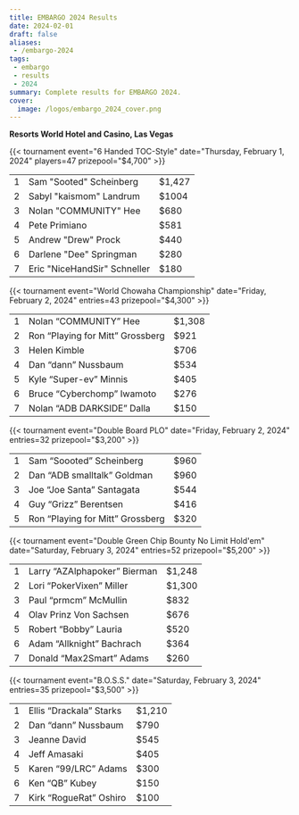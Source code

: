 ```yaml
---
title: EMBARGO 2024 Results
date: 2024-02-01
draft: false
aliases:
 - /embargo-2024
tags:
 - embargo
 - results
 - 2024
summary: Complete results for EMBARGO 2024.
cover:
  image: /logos/embargo_2024_cover.png
---
```


**Resorts World Hotel and Casino, Las Vegas**

{{< tournament
    event="6 Handed TOC-Style"
    date="Thursday, February 1, 2024"
    players=47
    prizepool="$4,700" >}}

|   |                                        |        |
|--:|----------------------------------------|--------|
| 1 | Sam &quot;Sooted&quot; Scheinberg      | $1,427 |
| 2 | Sabyl &quot;kaismom&quot; Landrum      | $1004  |
| 3 | Nolan &quot;COMMUNITY&quot; Hee        | $680   |
| 4 | Pete Primiano                          | $581   |
| 5 | Andrew &quot;Drew&quot; Prock          | $440   |
| 6 | Darlene &quot;Dee&quot; Springman      | $280   |
| 7 | Eric &quot;NiceHandSir&quot; Schneller | $180   |

{{< tournament
    event="World Chowaha Championship"
    date="Friday, February 2, 2024"
    entries=43
    prizepool="$4,300"  >}}

|   |                                              |        |
|--:|----------------------------------------------|--------|
| 1 | Nolan &ldquo;COMMUNITY&rdquo; Hee            | $1,308 |
| 2 | Ron &ldquo;Playing for Mitt&rdquo; Grossberg | $921   |
| 3 | Helen Kimble                                 | $706   |
| 4 | Dan &ldquo;dann&rdquo; Nussbaum              | $534   |
| 5 | Kyle &ldquo;Super-ev&rdquo; Minnis           | $405   |
| 6 | Bruce &ldquo;Cyberchomp&rdquo; Iwamoto       | $276   |
| 7 | Nolan &ldquo;ADB DARKSIDE&rdquo; Dalla       | $150   |

{{< tournament
    event="Double Board PLO"
    date="Friday, February 2, 2024"
    entries=32
    prizepool="$3,200" >}}

|   |                                              |      |
|--:|----------------------------------------------|------|
| 1 | Sam &ldquo;Soooted&rdquo; Scheinberg         | $960 |
| 2 | Dan &ldquo;ADB smalltalk&rdquo; Goldman      | $960 |
| 3 | Joe &ldquo;Joe Santa&rdquo; Santagata        | $544 |
| 4 | Guy &ldquo;Grizz&rdquo; Berentsen            | $416 |
| 5 | Ron &ldquo;Playing for Mitt&rdquo; Grossberg | $320 |

{{< tournament
    event="Double Green Chip Bounty No Limit Hold'em"
    date="Saturday, February 3, 2024"
    entries=52
    prizepool="$5,200" >}}

|   |                                          |        |
|--:|------------------------------------------|--------|
| 1 | Larry &ldquo;AZAlphapoker&rdquo; Bierman | $1,248 |
| 2 | Lori &ldquo;PokerVixen&rdquo; Miller     | $1,300 |
| 3 | Paul &ldquo;prmcm&rdquo; McMullin        | $832   |
| 4 | Olav Prinz Von Sachsen                   | $676   |
| 5 | Robert &ldquo;Bobby&rdquo; Lauria        | $520   |
| 6 | Adam &ldquo;Allknight&rdquo; Bachrach    | $364   |
| 7 | Donald &ldquo;Max2Smart&rdquo; Adams     | $260   |

 {{< tournament
    event="B.O.S.S."
    date="Saturday, February 3, 2024"
    entries=35
    prizepool="$3,500" >}}

|   |                                     |        |
|--:|-------------------------------------|--------|
| 1 | Ellis &ldquo;Drackala&rdquo; Starks | $1,210 |
| 2 | Dan &ldquo;dann&rdquo; Nussbaum     | $790   |
| 3 | Jeanne David                        | $545   |
| 4 | Jeff Amasaki                        | $405   |
| 5 | Karen &ldquo;99/LRC&rdquo; Adams    | $300   |
| 6 | Ken &ldquo;QB&rdquo; Kubey          | $150   |
| 7 | Kirk &ldquo;RogueRat&rdquo; Oshiro  | $100   |
